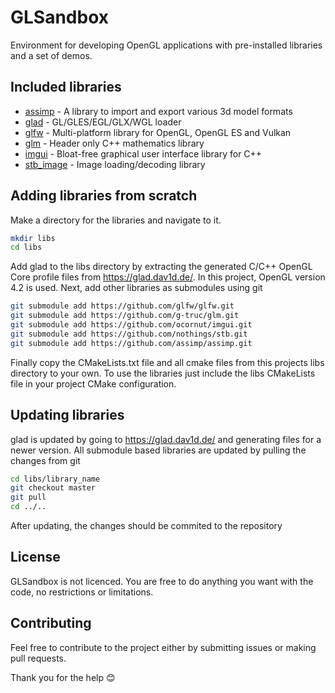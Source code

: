 # GLSandbox

Environment for developing OpenGL applications with pre-installed libraries and a set of demos.

## Included libraries

- [assimp](https://github.com/assimp/assimp) - A library to import and export various 3d model formats
- [glad](https://github.com/Dav1dde/glad) - GL/GLES/EGL/GLX/WGL loader
- [glfw](https://github.com/glfw/glfw) - Multi-platform library for OpenGL, OpenGL ES and Vulkan
- [glm](https://github.com/g-truc/glm) - Header only C++ mathematics library
- [imgui](https://github.com/ocornut/imgui) - Bloat-free graphical user interface library for C++
- [stb_image](https://github.com/nothings/stb) - Image loading/decoding library

## Adding libraries from scratch

Make a directory for the libraries and navigate to it.
```bash
mkdir libs
cd libs
```
Add glad to the libs directory by extracting the generated C/C++ OpenGL Core profile files from https://glad.dav1d.de/. In this project, OpenGL version 4.2 is used.
Next, add other libraries as submodules using git
```bash
git submodule add https://github.com/glfw/glfw.git
git submodule add https://github.com/g-truc/glm.git
git submodule add https://github.com/ocornut/imgui.git
git submodule add https://github.com/nothings/stb.git
git submodule add https://github.com/assimp/assimp.git
```
Finally copy the CMakeLists.txt file and all cmake files from this projects libs directory to your own. To use the libraries just include the libs CMakeLists file in your project CMake configuration.

## Updating libraries

glad is updated by going to https://glad.dav1d.de/ and generating files for a newer version.
All submodule based libraries are updated by pulling the changes from git
```bash
cd libs/library_name
git checkout master
git pull
cd ../..
```

After updating, the changes should be commited to the repository

## License

GLSandbox is not licenced. You are free to do anything you want with the code, no restrictions or limitations.

## Contributing

Feel free to contribute to the project either by submitting issues or making pull requests.

Thank you for the help :blush: